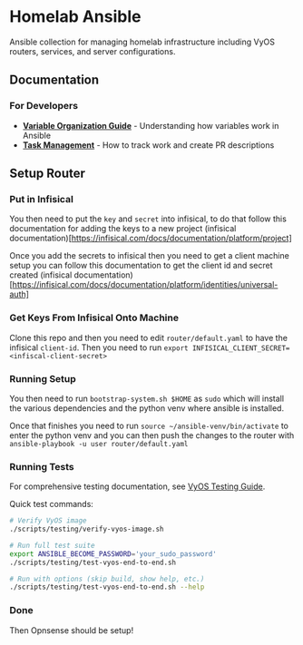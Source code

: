 # Homelab Ansible

Ansible collection for managing homelab infrastructure including VyOS routers, services, and server configurations.

## Documentation

### For Developers
- **[Variable Organization Guide](docs/humans/variable-organization-explained.md)** - Understanding how variables work in Ansible
- **[Task Management](docs/humans/tasks/)** - How to track work and create PR descriptions

## Setup Router
### Put in Infisical

You then need to put the `key` and `secret` into infisical, to do that follow this documentation for adding the keys to a new project (infisical documentation)[https://infisical.com/docs/documentation/platform/project]

Once you add the secrets to infisical then you need to get a client machine setup you can follow this documentation to get the client id and secret created (infisical documentation)[https://infisical.com/docs/documentation/platform/identities/universal-auth]

### Get Keys From Infisical Onto Machine

Clone this repo and then you need to edit `router/default.yaml` to have the infisical `client-id`. Then you need to run `export INFISICAL_CLIENT_SECRET=<infiscal-client-secret>`


### Running Setup

You then need to run `bootstrap-system.sh $HOME` as `sudo` which will install the various dependencies and the python venv where ansible is installed.

Once that finishes you need to run `source ~/ansible-venv/bin/activate` to enter the python venv and you can then push the changes to the router with `ansible-playbook -u user router/default.yaml`

### Running Tests

For comprehensive testing documentation, see [VyOS Testing Guide](docs/testing/vyos-testing.md).

Quick test commands:
```bash
# Verify VyOS image
./scripts/testing/verify-vyos-image.sh

# Run full test suite
export ANSIBLE_BECOME_PASSWORD='your_sudo_password'
./scripts/testing/test-vyos-end-to-end.sh

# Run with options (skip build, show help, etc.)
./scripts/testing/test-vyos-end-to-end.sh --help
```

### Done

Then Opnsense should be setup!

